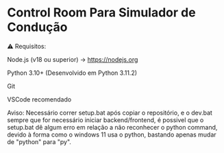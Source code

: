 # Control Room Para Simulador de Condução 
⚠️ Requisitos:

Node.js (v18 ou superior) → https://nodejs.org

Python 3.10+ (Desenvolvido em Python 3.11.2)

Git

VSCode recomendado

Aviso: Necessário correr setup.bat após copiar o repositório, e o dev.bat sempre que for necessário iniciar backend/frontend, 
é possivel que o setup.bat dê algum erro em relação a não reconhecer o python command, devido à forma como o windows 11 usa o python,
bastando apenas mudar de "python" para "py".
